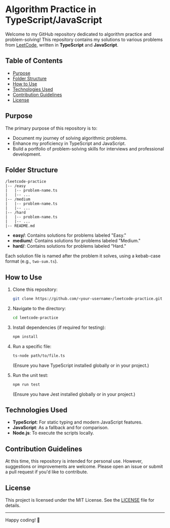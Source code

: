 # Algorithm Practice in TypeScript/JavaScript

Welcome to my GitHub repository dedicated to algorithm practice and problem-solving! This repository contains my solutions to various problems from [LeetCode](https://leetcode.com/), written in **TypeScript** and **JavaScript**.

## Table of Contents
- [Purpose](#purpose)
- [Folder Structure](#folder-structure)
- [How to Use](#how-to-use)
- [Technologies Used](#technologies-used)
- [Contribution Guidelines](#contribution-guidelines)
- [License](#license)

## Purpose
The primary purpose of this repository is to:
- Document my journey of solving algorithmic problems.
- Enhance my proficiency in TypeScript and JavaScript.
- Build a portfolio of problem-solving skills for interviews and professional development.

## Folder Structure
```plaintext
/leetcode-practice
|-- /easy
|   |-- problem-name.ts
|   |-- ...
|-- /medium
|   |-- problem-name.ts
|   |-- ...
|-- /hard
|   |-- problem-name.ts
|   |-- ...
|-- README.md
```
- **easy/**: Contains solutions for problems labeled "Easy."
- **medium/**: Contains solutions for problems labeled "Medium."
- **hard/**: Contains solutions for problems labeled "Hard."

Each solution file is named after the problem it solves, using a kebab-case format (e.g., `two-sum.ts`).

## How to Use
1. Clone this repository:
   ```bash
   git clone https://github.com/<your-username>/leetcode-practice.git
   ```
2. Navigate to the directory:
   ```bash
   cd leetcode-practice
   ```
3. Install dependencies (if required for testing):
   ```bash
   npm install
   ```
4. Run a specific file:
   ```bash
   ts-node path/to/file.ts
   ```
   (Ensure you have TypeScript installed globally or in your project.)

5. Run the unit test:
   ```bash
   npm run test
   ```
   (Ensure you have Jest installed globally or in your project.)

## Technologies Used
- **TypeScript**: For static typing and modern JavaScript features.
- **JavaScript**: As a fallback and for comparison.
- **Node.js**: To execute the scripts locally.

## Contribution Guidelines
At this time, this repository is intended for personal use. However, suggestions or improvements are welcome. Please open an issue or submit a pull request if you'd like to contribute.

## License
This project is licensed under the MIT License. See the [LICENSE](LICENSE) file for details.

---

Happy coding! 🚀
